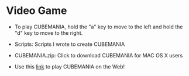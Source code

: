 # Video Game

- To play CUBEMANIA, hold the "a" key to move to the left and hold the "d" key to move to the right.

- Scripts: Scripts I wrote to create CUBEMANIA

- CUBEMANIA.zip: Click to download CUBEMANIA for MAC OS X users

- Use this [link](https://rileypaik.github.io/Video-Game1/) to play CUBEMANIA on the Web!
